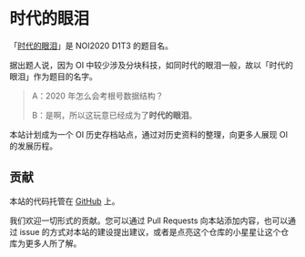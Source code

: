 # 时代的眼泪

「[时代的眼泪](./docs/noi2020-tears.html)」是 NOI2020 D1T3 的题目名。

据出题人说，因为 OI 中较少涉及分块科技，如同时代的眼泪一般，故以「时代的眼泪」作为题目的名字。

> A：2020 年怎么会考根号数据结构？
>
> B：是啊，所以这玩意已经成为了**时代的眼泪**。

本站计划成为一个 OI 历史存档站点，通过对历史资料的整理，向更多人展现 OI 的发展历程。

## 贡献

本站的代码托管在 [GitHub](https://github.com/StudyingFather/tears-of-the-era) 上。

我们欢迎一切形式的贡献。您可以通过 Pull Requests 向本站添加内容，也可以通过 issue 的方式对本站的建设提出建议，或者是点亮这个仓库的小星星让这个仓库为更多人所了解。
